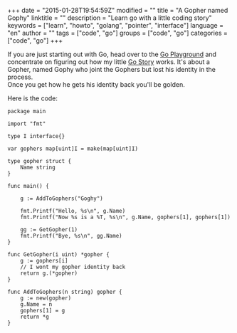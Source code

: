 +++
date = "2015-01-28T19:54:59Z"
modified = ""
title = "A Gopher named Gophy"
linktitle = ""
description = "Learn go with a little coding story"
keywords = ["learn", "howto", "golang", "pointer", "interface"]
language = "en"
author = ""
tags = ["code", "go"]
groups = ["code", "go"]
categories = ["code", "go"]
+++


If you are just starting out with Go, head over to the [Go Playground][play] and concentrate on 
figuring out how my little [Go Story][play] works. 
It's about a Gopher, named Gophy who joint the Gophers but lost his identity in the process.   
Once you get how he gets his identity back you'll be golden.

Here is the code:

	package main

	import "fmt"

	type I interface{}

	var gophers map[uint]I = make(map[uint]I)

	type gopher struct {
		Name string
	}

	func main() {

		g := AddToGophers("Goghy")

		fmt.Printf("Hello, %s\n", g.Name)
		fmt.Printf("Now %s is a %T, %s\n", g.Name, gophers[1], gophers[1])

		gg := GetGopher(1)
		fmt.Printf("Bye, %s\n", gg.Name)
	}

	func GetGopher(i uint) *gopher {
		g := gophers[i]
		// I wont my gopher identity back
		return g.(*gopher)
	}

	func AddToGophers(n string) gopher {
		g := new(gopher)
		g.Name = n
		gophers[1] = g
		return *g
	}



[play]: http://play.golang.org/p/fjK_EoQDtR "Go Playground"
[go]: http://golang.org/  "Go Programming Language"
